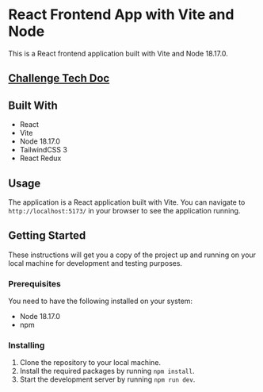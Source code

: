 # React Frontend App with Vite and Node

This is a React frontend application built with Vite and Node 18.17.0.

## [Challenge Tech Doc](./docs/challenge-tech-doc.pdf)

## Built With

- React
- Vite
- Node 18.17.0
- TailwindCSS 3
- React Redux

## Usage

The application is a React application built with Vite. You can navigate to `http://localhost:5173/` in your browser to see the application running.

## Getting Started

These instructions will get you a copy of the project up and running on your local machine for development and testing purposes.

### Prerequisites

You need to have the following installed on your system:

- Node 18.17.0
- npm

### Installing

1. Clone the repository to your local machine.
2. Install the required packages by running `npm install`.
3. Start the development server by running `npm run dev`.

